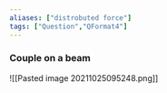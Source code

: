 ```yaml
---
aliases: ["distrobuted force"]
tags: ["Question","QFormat4"]
---
```

### Couple on a beam

![[Pasted image 20211025095248.png]]
